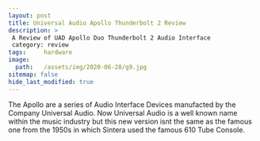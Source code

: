 ```yaml
---
layout: post
title: Universal Audio Apollo Thunderbolt 2 Review
description: >
 A Review of UAD Apollo Duo Thunderbolt 2 Audio Interface
 category: review
tags:     hardware
image:
  path:   /assets/img/2020-06-28/g9.jpg
sitemap: false
hide_last_modified: true
---
```


The Apollo are a series of Audio Interface Devices manufacted by the Company Universal Audio. Now Universal Audio is a well known name within the music industry but this new version isnt the same as the famous one from the 1950s in which Sintera used the famous 610 Tube Console.
